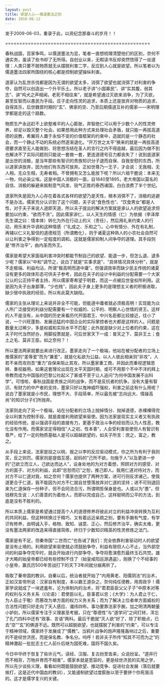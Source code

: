 ```yaml
---
layout: post
title: 欲望人心——儒道墨法之别
date: 2016-06-12
---
```

发于2009-06-03，重录于此，以资纪念那奋斗的岁月！！

===================================================

春秋战国，百家争鸣，以儒道墨法为显，笔者一直想梳理清楚他们的区别，奈何不通实务，虽读了些书却了无所得。自创业以来，无暇读书反却突然悟得了一丝道理：人类只要不脱物质就无从摆脱利害二字，反应到人心就是欲望。所以笔者以为儒道墨法四家所围绕的核心都是控制欲望操纵利害。

道家认为乱世杀伐都是因为无谓的欲望太多，消弭了欲望也就消弭了对利害的争夺，自然可以创造出一个升平乐土。所以老子讲“小国寡民”、讲“实其腹，弱其志”、讲“鸡犬之声相闻，老死不相往来”，就是希望通过灭欲来消争，为了灭欲，甚至反智而以愚民为手段。庄子走向性灵的追求，本质上还是放弃对物质的追求、自得其乐，后世魏晋时期的“玄”、佛家的空、乃至后期儒道互补的儒家——宋明理学都是走的这个路数。

物质生产永远赶不上欲壑难平的人心膨胀，弃智绝仁可以用于少数个人的性灵修养，却足以毁灭整个社会。如果想用此种方式来处理社会矛盾，就只能一再拔高道德的说教，希翼将人置于永恒不变的价值框架的约束中，造就的是一个静态的社会，而一个静止不动的系统必然逐渐退化。“开万世之太平”换来的就是一再拔高道德要求直至无人能做到、将思想冻结在圣人的言行之内不得逾越，最后因为做不到也解决不了实际问题则只能说一套做一套，更连道德号召力都丧失了！说到底道家是出世的消极，是当年那些有智识的贵族知识分子退而自保、自我安慰的东西，所以道家讲放弃，因为他们有东西可放弃。正如世尊乃一王子，才会说：无我相，无人相，无众生相，无寿者相。不曾拥有又怎么能放下呢？所以六祖干脆说：本来无一物，何必染尘埃。这是中国人消极的一面，自1840至1895，老大帝国以莫名的自信、消极的躲避来抵制意气风发、锐气正胜的泰西诸国，白白浪费了半个世纪。

道家所失是因为人心存在着各式各样的欲望乃是天性，根本消弭不了，消极的逃避不是办法。儒家充分认识到了这个问题，夫子说“食色性也”、“饮食男女”都是人性，对于夫子来说人道即天道，所以夫子提出的解决方案就是承认人的欲望追求但要加以约束，“欲而不贪”。因此儒家讲仁，以人天生的情感（仁）为依据（李泽厚先生谓之曰：情本体）转化为外在行动上的义（责任），然后用礼来约束人的行动，用乐来升华调和这种情感（“礼成之、乐和之”）。心中有情分、外在有礼制，再辅以仁义礼智信的道德规范（所谓教化），则于诸夏这种熟人的小农社会自然可以让利害之争得到一定程度的调和。这就是儒家抑制人间争夺的道理。其手段则是“修齐治平”，由内圣而外王。

儒家是希望大家面临利害冲突时都能节制自己的欲望、能退一步，但怎么退、退多少呢？儒家以“中和”调节之，说白了就是“实事求是”、“具体情况具体分析”，就是不走极端、利益均沾，所谓“极高明而道中庸”。但强调效率而缺少民主传统的诸夏没有更多的政体形态可供夫子参考，因此在夫子的设计中利益的分配需要一个大家公认的公正持平者主持，所以儒家寄希望于明君，而这一点被后世皇权所利用。这是因为夫子出身鄙薄，“少也贱”，因此夫子身上更多的是理想主义者的积极进取，缺少居中执政的经验，所以有此莫大缺陷。

儒家的主张从理论上来说并非全不可能，但能道中庸者就必须极高明！实现能为众人所广泛接受的利益分配需要有一个权威的、公平的、明察人心世情的贤王。这样的人不是没有，从中国的历史来看历代开国君王、中兴名臣都比较接近，往小了说，一个兴旺蓬勃、发展迅猛的中国企业的实际掌控者也大都是这样的人。问题是数量太过稀少，多是权威和实际水平不匹配；此外就是缺少对上位者的约束，这在夫子时代当然好办，用脚投票就是，可后世家天下一成：普天之下、莫非王土；食土之毛、莫非王臣。如之奈何？！

所以墨法两家就要出来进行改正。墨家走向了一个极端，他站在被分配者的立场上推儒家的“差等爱”而为“兼爱”，就是化私欲为公益，以人人彼此相亲则“非攻”，人若不亲而攻则吾“重力”自保来阻止其攻，所以墨家重工商，并因此而重视逻辑思辨、重视器用。如果这套理论出现在太平天国时期，或可不用那个不中不洋的拜上帝教而成为中国版的巴黎公社起义了甚或不至于让人追问“为何中国发展不出科学”。可惜啦，春秋战国是贵族之间的战争，而不是反抗者的抗争。没有大量有智识、有财力的中产者的支持，墨家只好以鬼神威吓强权，利害之前这有什么用呢？说白了墨家就是小市民，理想不大、手段简单，所以最先被“志向远大、情操高尚”的知识分子们所抛弃。

法家则走向了另一个极端，站在分配者的立场上抛掉情分、抛掉道德，赤裸裸得完全以利害为控制手段，就是直接利用欲望来驱使。因为法家是现实主义者又有执政的经验传统，是以强调手段的直接有力，更基于政治斗争的经验而认为人性恶，教化没有作用。而儒家坚定得相信“人之初，性本善”，人会受利害驱使但人有智识有尊严，给了一定的物质基础人是可以超越欲望的，如夫子所言：庶之，富之，教之。

从手段上来说，法家是投之以桃、报之以李的反应驱动模式，你之所为有利于我则奖，反之则罚。儒家则是提倡互感，起码的“己所不欲，勿施于人”以及更进一步的“己欲立而立人，己欲达而达人”，设身处地的为对方着想，照顾对方的感受、对方的面子、对方的利益，此即“忠恕而已”之恕，推己即人。我用仁道对待对方，而对方不以仁道对我，如之奈何？儒家也提供了两种方案，进可行则反求诸己，使我道更合于仁道，我不能因为对方不仁就自甘堕落放弃对仁道的坚持；进不可则退回来为仁道保存一份种子，但不会同流合污，所谓明哲保身是也。人或以为“愚”，但钱穆先生说：人们善意的为着他人，而即以完成自己，这样聪明而公平的方法，到底是没有不胜利的。

所以本质上儒家是希望通过提高个人的道德修养将彼此对立的利益冲突转换为互利的共同利益，但这种转换过于精巧、又有着远近亲疏之别，要有手腕有气度，有学识有修养，由明诚入手，格物、致知、诚意、正心，然后修齐治平，确实太难，更没有墨法两家的改造来得直接简练，终归于少数知识精英的性灵修炼之法门。

儒家是有不足，但秦帝国“二世而亡”也告诫了我们：完全依靠利害驱动时人的欲望是没有止境的。利用欲望来驱使就必须鼓励争夺，利益有限但人心不止，当外部空间的利益争夺完毕时，就会开始进行内部争夺，争夺将愈演愈烈最终玉石共焚。雄才大略的始皇帝都已经有些控制不住了（始皇咸阳巡游遇盗），刚换了个不经事的小皇帝，赢氏历500年苦战打下的天下3年间就分崩离析了。

吸取了秦帝国的教训，自秦以后，统治者就开始了“内用黄老、阳儒阴法”的治术，正如汉宣帝所说：汉家自有制度，本以霸王道杂之，奈何纯任德教，用周政乎！儒家学说就成了一块遮羞布，沦为体制内的治术，将“君君臣臣父父子子”中原本对等的权利与义务关系（《论语》：君使臣以礼，臣事君以忠；《大学》：为人君止于仁，为人臣止于敬）而篡改为单方面的权力义务关系；而为了解决上位者单方面威权的合法性问题只好走向了天人感应、谶纬四布。事功要靠法家手腕，加之明清两朝量小妒刻，所以儒家专注于义理甚至考据，只在“尊德性”与“道学问”之间打转，浑忘了孔门四科中还有“政事、言语”两科。最后干脆就“灭人欲”好了，除了积极点，已去“空”“玄”的佛道不远。既然可以超脱欲望，也就摆脱了利害的“约束”，可以专注于精神领域，儒家终于发展成了“儒教”。当鸦片战争的炮声隆隆轰响过之后，重要的不是经世济民，而是保名教、争名分。呜呼！若非夫子所传“知其不可而为之”的精神激起一批批志士仁人前仆后继为国死难，国将不国久矣。

今日中华终于恢复了些许元气，读经、汉服、复古纷至沓来，众说纷呈。“道并行而不相背，万物并育而不相害”，儒家本就是宽容的，更是经世济民的实用之学，所以先少谈些义理，看看如何既能鼓励欲望、推动竞争、促进社会发展（落后就要挨打，这是近代中国血的教训），又能遏制欲望过度膨胀以至于要拼个你死我活的。这才是儒学复兴的关键。